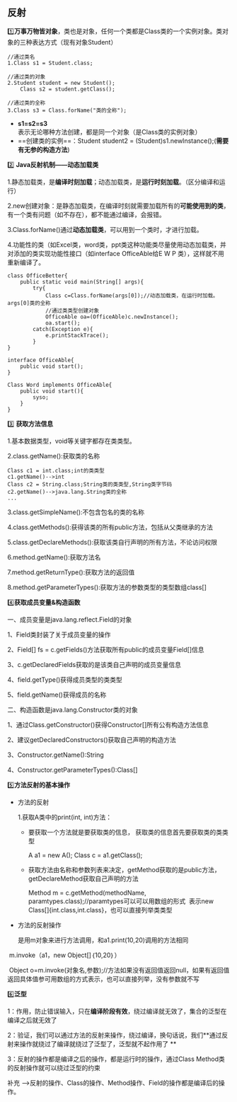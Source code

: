 ## 反射

:one:**万事万物皆对象**，类也是对象，任何一个类都是Class类的一个实例对象。类对象的三种表达方式（现有对象Student）

```
//通过类名
1.Class s1 = Student.class;

//通过类的对象
2.Student student = new Student();
	Class s2 = student.getClass();

//通过类的全称
3.Class s3 = Class.forName("类的全称");
```

* **s1=s2=s3**表示无论哪种方法创建，都是同一个对象（是Class类的实例对象）
* ==创建类的实例==：Student student2 = (Student)s1.newInstance();(**需要有无参的构造方法**)

:two: **Java反射机制——动态加载类**

1.静态加载类，是**编译时刻加载**；动态加载类，是**运行时刻加载**。（区分编译和运行）

2.new创建对象：是静态加载类，在编译时刻就需要加载所有的**可能使用到的类**，有一个类有问题（如不存在），都不能通过编译，会报错。

3.Class.forName()通过**动态加载类**，可以用到一个类时，才进行加载。

4.功能性的类（如Excel类，word类，ppt类这种功能类尽量使用动态加载类，并对添加的类实现功能性接口（如interface OfficeAble给E W P 类），这样就不用重新编译了。

```
class OfficeBetter{
	public static void main(String[] args){
		try{
			Class c=Class.forName(args[0]);//动态加载类，在运行时加载。args[0]类的全称
			//通过类类型创建对象
			OfficeAble oa=(OfficeAble)c.newInstance();
			oa.start();
		catch(Exception e){
			e.printStackTrace();
		}
}
```

```
interface OfficeAble{
	public void start();
}

```

```
Class Word implements OfficeAble{
    public void start(){
        syso;
    }
}
```

:three: **获取方法信息**

1.基本数据类型，void等关键字都存在类类型。

2.class.getName():获取类的名称

```
Class c1 = int.class;int的类类型
c1.getName()-->int
Class c2 = String.class;String类的类类型,String类字节码
c2.getName()-->java.lang.String类的全称
...

```

3.class.getSimpleName():不包含包名的类的名称

4.class.getMethods():获得该类的所有public方法，包括从父类继承的方法

5.class.getDeclareMethods():获取该类自行声明的所有方法，不论访问权限

6.method.getName():获取方法名

7.method.getReturnType():获取方法的返回值

8.method.getParameterTypes():获取方法的参数类型的类型数组class[]

:four:**获取成员变量&构造函数**

一、成员变量是java.lang.reflect.Field的对象 

1、Field类封装了关于成员变量的操作 

2、Field[] fs = c.getFields()方法获取所有public的成员变量Field[]信息

3、c.getDeclaredFields获取的是该类自己声明的成员变量信息

4、field.getType()获得成员类型的类类型

5、field.getName()获得成员的名称

二、构造函数是java.lang.Constructor类的对象

1、通过Class.getConstructor()获得Constructor[]所有公有构造方法信息

2、建议getDeclaredConstructors()获取自己声明的构造方法

3、Constructor.getName():String 

4、Constructor.getParameterTypes():Class[]

:five:**方法反射的基本操作**

* 方法的反射

  1.获取A类中的print(int, int)方法：

  * 要获取一个方法就是要获取类的信息， 获取类的信息首先要获取类的类类型

    A a1 = new A(); Class c = a1.getClass();

  * 获取方法由名称和参数列表来决定，getMethod获取的是public方法，getDeclareMethod获取自己声明的方法

    Method m = c.getMethod(methodName, paramtypes.class);//paramtypes可以可以用数组的形式  表示new Class[]{int.class,int.class}，也可以直接列举类类型 

* 方法的反射操作

  是用m对象来进行方法调用，和a1.print(10,20)调用的方法相同

​	m.invoke（a1，new Object[]｛10,20｝）

​	Object o=m.invoke(对象名,参数);//方法如果没有返回值返回null，如果有返回值返回具体值参可用数组的方式表示，也可以直接列举，没有参数就不写	

:six:**泛型<br>**

1：作用，防止错误输入，只在**编译阶段有效**，绕过编译就无效了，集合的泛型在编译之后就无效了 

2：验证，我们可以通过方法的反射来操作，绕过编译，换句话说，我们**通过反射来操作就绕过了编译就绕过了泛型了，泛型就不起作用了 **

3：反射的操作都是编译之后的操作，都是运行时的操作，通过Class Method类的反射操作就可以绕过泛型的约束

补充 -->反射的操作、Class的操作、Method操作、Field的操作都是编译后的操作。

 